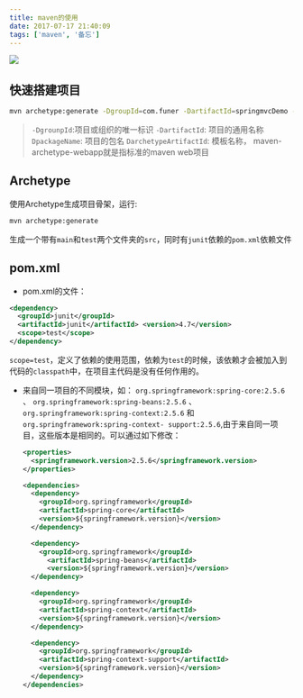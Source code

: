 ```yaml
---
title: maven的使用
date: 2017-07-17 21:40:09
tags: ['maven', '备忘']
---
```

![](/img/posts/maven_logo.svg)
## 快速搭建项目
``` bash
mvn archetype:generate -DgroupId=com.funer -DartifactId=springmvcDemo -DpackageName=com.funer.springmvcDemo -DarchetypeArtifactId=maven-archetype-webapp
```
> `-DgrounpId`:项目或组织的唯一标识
> `-DartifactId`: 项目的通用名称
> `DpackageName`: 项目的包名
> `DarchetypeArtifactId`: 模板名称， maven-archetype-webapp就是指标准的maven web项目

## Archetype
使用Archetype生成项目骨架，运行:
``` bash
mvn archetype:generate
```
生成一个带有`main`和`test`两个文件夹的`src`，同时有`junit`依赖的`pom.xml`依赖文件

## pom.xml
+ pom.xml的文件：
``` xml
<dependency>
  <groupId>junit</groupId>
  <artifactId>junit</artifactId> <version>4.7</version>
  <scope>test</scope>
</dependency>
```
`scope=test`，定义了依赖的使用范围，依赖为`test`的时候，该依赖才会被加入到代码的`classpath`中，在项目主代码是没有任何作用的。

+ 来自同一项目的不同模块，如：
`org.springframework:spring-core:2.5.6` 、 `org.springframework:spring-beans:2.5.6` 、 `org.springframework:spring-context:2.5.6` 和 `org.springframework:spring-context- support:2.5.6`,由于来自同一项目，这些版本是相同的。可以通过如下修改：
  ``` xml
  <properties>
    <springframework.version>2.5.6</springframework.version>
  </properties>

  <dependencies>
    <dependency>
      <groupId>org.springframework</groupId>
      <artifactId>spring-core</artifactId>
      <version>${springframework.version}</version>
    </dependency>

    <dependency>
      <groupId>org.springframework</groupId>
        <artifactId>spring-beans</artifactId>
        <version>${springframework.version}</version>
    </dependency>

    <dependency>
      <groupId>org.springframework</groupId>
      <artifactId>spring-context</artifactId>
      <version>${springframework.version}</version>
    </dependency>

    <dependency>
      <groupId>org.springframework</groupId>
      <artifactId>spring-context-support</artifactId>
      <version>${springframework.version}</version>
    </dependency>
  </dependencies>
  ```
